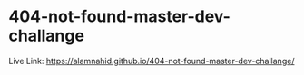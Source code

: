 ﻿# 404-not-found-master-dev-challange
 Live Link: https://alamnahid.github.io/404-not-found-master-dev-challange/
